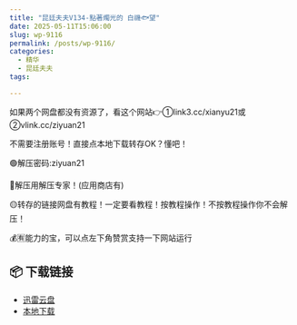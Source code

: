 ```yaml
---
title: "昆廷夫夫V134-點著燭光的 白禨🐟望"
date: 2025-05-11T15:06:00
slug: wp-9116
permalink: /posts/wp-9116/
categories:
  - 精华
  - 昆廷夫夫
tags:

---
```


如果两个网盘都没有资源了，看这个网站👉①link3.cc/xianyu21或②vlink.cc/ziyuan21

不需要注册账号！直接点本地下载转存OK？懂吧！

🟢解压密码:ziyuan21

🔵解压用解压专家！(应用商店有)

🟡转存的链接网盘有教程！一定要看教程！按教程操作！不按教程操作你不会解压！

💰🈶能力的宝，可以点左下角赞赏支持一下网站运行

## 📦 下载链接
- [迅雷云盘](https://blziyuan21.com/pay-download/9116?key=aa2caa2d35&down_id=0)
- [本地下载](https://blziyuan21.com/pay-download/9116?key=aa2caa2d35&down_id=1)

